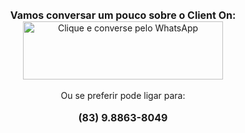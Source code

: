 <br>
<div style="text-align: center;">
<span style="font-size: medium;"><b>Vamos conversar um pouco sobre o Client On:</b></span><br />
<a href="https://wa.me/558388638049" style="margin-left: 1em; margin-right: 1em;" target="_blank"><img alt="Clique e converse pelo WhatsApp" border="0" data-original-height="280" data-original-width="960" height="93" src="https://2.bp.blogspot.com/-n3OsLVDnA_I/W-BLmFsameI/AAAAAAAA2U4/J_ECV_ACxu8LDuG7pu8thWFTj7GnRmtMwCPcBGAYYCw/s320/Atendimento%2Bpelo%2Bwhats.png" width="320" /></a></div>
<div style="text-align: center;">
<br />
Ou se preferir pode ligar para:</div>
<div style="text-align: center;">
</div>
<div style="text-align: center;">
<br />
<span style="font-size: medium;"><b>(83) 9.8863-8049</b></span><br />
<br />
